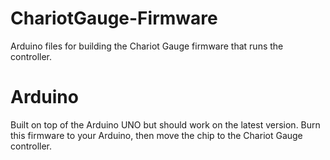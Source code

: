 # ChariotGauge-Firmware
Arduino files for building the Chariot Gauge firmware that runs the controller.

# Arduino
Built on top of the Arduino UNO but should work on the latest version. Burn this firmware to your Arduino, then move the chip to the Chariot Gauge controller.